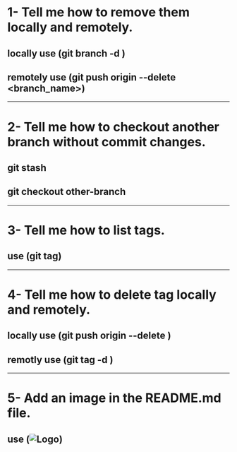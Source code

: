 # 1- Tell me how to remove them locally and remotely.
## locally use (git branch -d <branch name>)
## remotely use (git push origin --delete <branch_name>)
---
# 2- Tell me how to checkout another branch without commit changes.
## git stash
## git checkout other-branch
---
# 3- Tell me how to list tags.
## use (git tag)
---
# 4- Tell me how to delete tag locally and remotely.
## locally use (git push origin --delete <tag name>)
## remotly use (git tag -d <tag name>)
---
# 5- Add an image in the README.md file.
## use (![Logo](https://example.com/logo.png))

